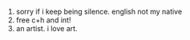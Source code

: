 1. sorry if i keep being silence. english not my native
2. free c+h and int!
3. an artist. i love art.
